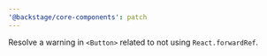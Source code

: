 ```yaml
---
'@backstage/core-components': patch
---
```


Resolve a warning in `<Button>` related to not using `React.forwardRef`.
